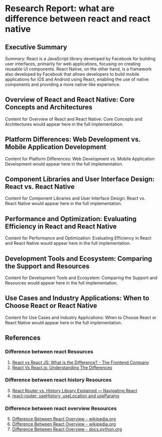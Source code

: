 # Research Report: what are difference between react and react native

## Executive Summary

Summary: React is a JavaScript library developed by Facebook for building user interfaces, primarily for web applications, focusing on creating reusable UI components. React Native, on the other hand, is a framework also developed by Facebook that allows developers to build mobile applications for iOS and Android using React, enabling the use of native components and providing a more native-like experience.

## Overview of React and React Native: Core Concepts and Architectures

Content for Overview of React and React Native: Core Concepts and Architectures would appear here in the full implementation.

## Platform Differences: Web Development vs. Mobile Application Development

Content for Platform Differences: Web Development vs. Mobile Application Development would appear here in the full implementation.

## Component Libraries and User Interface Design: React vs. React Native

Content for Component Libraries and User Interface Design: React vs. React Native would appear here in the full implementation.

## Performance and Optimization: Evaluating Efficiency in React and React Native

Content for Performance and Optimization: Evaluating Efficiency in React and React Native would appear here in the full implementation.

## Development Tools and Ecosystem: Comparing the Support and Resources

Content for Development Tools and Ecosystem: Comparing the Support and Resources would appear here in the full implementation.

## Use Cases and Industry Applications: When to Choose React or React Native

Content for Use Cases and Industry Applications: When to Choose React or React Native would appear here in the full implementation.

## References

### Difference between react Resources

1. [React vs React JS: What is the Difference? - The Frontend Company](https://www.thefrontendcompany.com/posts/react-vs-react-js)
2. [React Vs React.js: Understanding The Differences](https://savvycomsoftware.com/blog/react-vs-reactjs/)

### Difference between react history Resources

3. [React Router vs. History Library Explained — Navigating React](https://blog.stackademic.com/react-router-vs-history-library-explained-navigating-react-b185c8e31012)
4. [react-router: useHistory, useLocation and useParams](https://dev.to/raaynaldo/react-router-usehistory-uselocation-and-useparams-10cd)

### Difference between react overview Resources

5. [Difference Between React Overview - wikipedia.org](https://en.wikipedia.org/wiki/difference)
6. [Difference Between React Overview - wikipedia.org](https://en.wikipedia.org/wiki/Special:Search?search=difference+between+react)
7. [Difference Between React Overview - docs.python.org](https://docs.python.org/3/search.html?q=difference+between+react)

